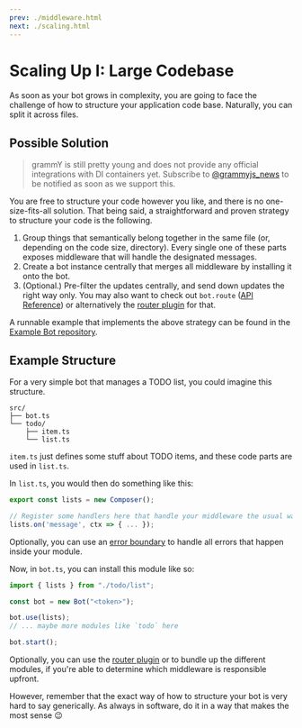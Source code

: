 ```yaml
---
prev: ./middleware.html
next: ./scaling.html
---
```


# Scaling Up I: Large Codebase

As soon as your bot grows in complexity, you are going to face the challenge of how to structure your application code base.
Naturally, you can split it across files.

## Possible Solution

> grammY is still pretty young and does not provide any official integrations with DI containers yet.
> Subscribe to [@grammyjs_news](https://t.me/grammyjs_news) to be notified as soon as we support this.

You are free to structure your code however you like, and there is no one-size-fits-all solution.
That being said, a straightforward and proven strategy to structure your code is the following.

1. Group things that semantically belong together in the same file (or, depending on the code size, directory).
   Every single one of these parts exposes middleware that will handle the designated messages.
2. Create a bot instance centrally that merges all middleware by installing it onto the bot.
3. (Optional.) Pre-filter the updates centrally, and send down updates the right way only.
   You may also want to check out `bot.route` ([API Reference](https://doc.deno.land/https://deno.land/x/grammy/mod.ts/~/Composer#route)) or alternatively the [router plugin](../plugins/router.html) for that.

A runnable example that implements the above strategy can be found in the [Example Bot repository](https://github.com/grammyjs/examples/tree/main/scaling).

## Example Structure

For a very simple bot that manages a TODO list, you could imagine this structure.

```asciiart:no-line-numbers
src/
├── bot.ts
└── todo/
    ├── item.ts
    └── list.ts
```

`item.ts` just defines some stuff about TODO items, and these code parts are used in `list.ts`.

In `list.ts`, you would then do something like this:

```ts
export const lists = new Composer();

// Register some handlers here that handle your middleware the usual way.
lists.on('message', ctx => { ... });
```

Optionally, you can use an [error boundary](../guide/errors.html#error-boundaries) to handle all errors that happen inside your module.

Now, in `bot.ts`, you can install this module like so:

```ts
import { lists } from "./todo/list";

const bot = new Bot("<token>");

bot.use(lists);
// ... maybe more modules like `todo` here

bot.start();
```

Optionally, you can use the [router plugin](../plugins/router.html) or to bundle up the different modules, if you're able to determine which middleware is responsible upfront.

However, remember that the exact way of how to structure your bot is very hard to say generically.
As always in software, do it in a way that makes the most sense :wink:
